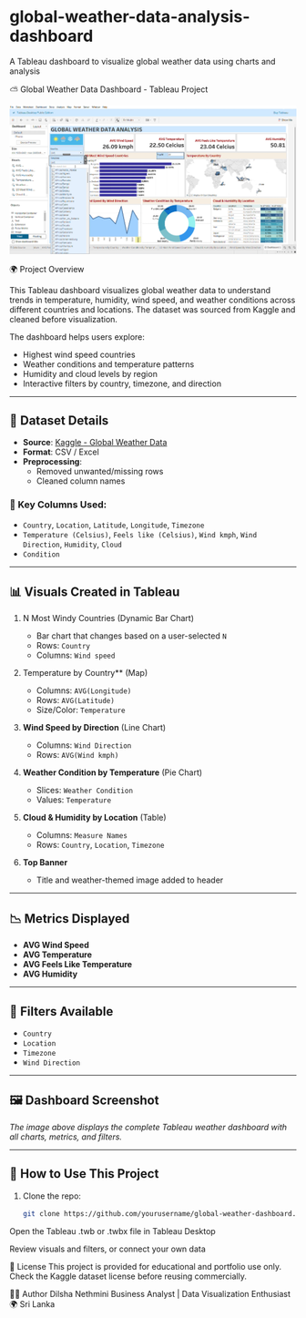 # global-weather-data-analysis-dashboard
A Tableau dashboard to visualize global weather data using charts and analysis


⛅ Global Weather Data Dashboard - Tableau Project

![Dashboard Screenshot](./Dashboard.png.png)

🌍 Project Overview

This Tableau dashboard visualizes global weather data to understand trends in temperature, humidity, wind speed, and weather conditions across different countries and locations. The dataset was sourced from Kaggle and cleaned before visualization.

The dashboard helps users explore:
- Highest wind speed countries
- Weather conditions and temperature patterns
- Humidity and cloud levels by region
- Interactive filters by country, timezone, and direction

---

## 📁 Dataset Details

- **Source**: [Kaggle - Global Weather Data](https://www.kaggle.com/)
- **Format**: CSV / Excel
- **Preprocessing**: 
  - Removed unwanted/missing rows
  - Cleaned column names

### 🔑 Key Columns Used:
- `Country`, `Location`, `Latitude`, `Longitude`, `Timezone`
- `Temperature (Celsius)`, `Feels like (Celsius)`, `Wind kmph`, `Wind Direction`, `Humidity`, `Cloud`
- `Condition`

---

## 📊 Visuals Created in Tableau

1. N Most Windy Countries (Dynamic Bar Chart)
   - Bar chart that changes based on a user-selected `N`
   - Rows: `Country`
   - Columns: `Wind speed`

2. Temperature by Country** (Map)
   - Columns: `AVG(Longitude)`
   - Rows: `AVG(Latitude)`
   - Size/Color: `Temperature`

3. **Wind Speed by Direction** (Line Chart)
   - Columns: `Wind Direction`
   - Rows: `AVG(Wind kmph)`

4. **Weather Condition by Temperature** (Pie Chart)
   - Slices: `Weather Condition`
   - Values: `Temperature`

5. **Cloud & Humidity by Location** (Table)
   - Columns: `Measure Names`
   - Rows: `Country`, `Location`, `Timezone`

6. **Top Banner**
   - Title and weather-themed image added to header

---

## 📉 Metrics Displayed

- **AVG Wind Speed**
- **AVG Temperature**
- **AVG Feels Like Temperature**
- **AVG Humidity**

---

## 🔎 Filters Available

- `Country`
- `Location`
- `Timezone`
- `Wind Direction`

---

## 🖼️ Dashboard Screenshot

_The image above displays the complete Tableau weather dashboard with all charts, metrics, and filters._

---

## 📌 How to Use This Project

1. Clone the repo:
   ```bash
   git clone https://github.com/yourusername/global-weather-dashboard.git
Open the Tableau .twb or .twbx file in Tableau Desktop

Review visuals and filters, or connect your own data

📄 License
This project is provided for educational and portfolio use only. Check the Kaggle dataset license before reusing commercially.

🙋‍♀️ Author
Dilsha Nethmini
Business Analyst | Data Visualization Enthusiast
🌍 Sri Lanka
